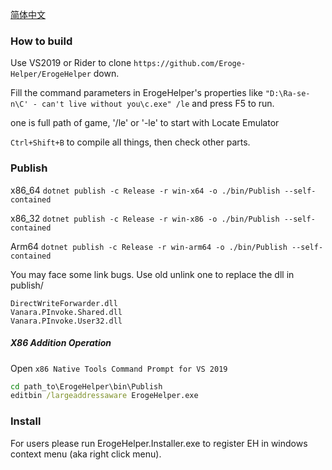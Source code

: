 [简体中文](https://github.com/luojunyuan/Eroge-Helper/blob/master/README_zh-cn.md)

### How to build

Use VS2019 or Rider to clone `https://github.com/Eroge-Helper/ErogeHelper` down.

Fill the command parameters in ErogeHelper's properties like `"D:\Ra-se-n\C' - can't live without you\c.exe" /le` and press F5 to run.

one is full path of game, '/le' or '-le' to start with Locate Emulator

`Ctrl+Shift+B` to compile all things, then check other parts.

### Publish

x86_64 `dotnet publish -c Release -r win-x64 -o ./bin/Publish --self-contained`

x86_32 `dotnet publish -c Release -r win-x86 -o ./bin/Publish --self-contained`

Arm64 `dotnet publish -c Release -r win-arm64 -o ./bin/Publish --self-contained`

You may face some link bugs. Use old unlink one to replace the dll in publish/

```
DirectWriteForwarder.dll
Vanara.PInvoke.Shared.dll
Vanara.PInvoke.User32.dll
```

##### X86 Addition Operation

Open `x86 Native Tools Command Prompt for VS 2019`

```cmd
cd path_to\ErogeHelper\bin\Publish
editbin /largeaddressaware ErogeHelper.exe
```

### Install

For users please run ErogeHelper.Installer.exe to register EH in windows context menu (aka right click menu).
